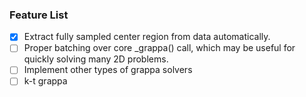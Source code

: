 ### Feature List
- [x] Extract fully sampled center region from data automatically.
- [ ] Proper batching over core _grappa() call, which may be useful for quickly solving many 2D problems.
- [ ] Implement other types of grappa solvers
- [ ] k-t grappa
